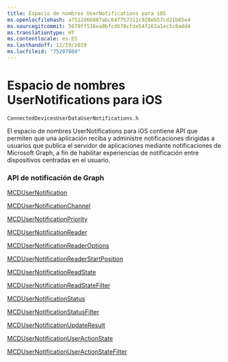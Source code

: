 ```yaml
---
title: Espacio de nombres UserNotifications para iOS
ms.openlocfilehash: a7512d66887abc64f757311c928eb57cd21b65e4
ms.sourcegitcommit: 5670ff536ea9bfcd678cfde54f262a1ec5c8add4
ms.translationtype: HT
ms.contentlocale: es-ES
ms.lasthandoff: 12/19/2019
ms.locfileid: "75207804"
---
```

# <a name="usernotifications-namespace-for-ios"></a>Espacio de nombres UserNotifications para iOS
```
ConnectedDevicesUserDataUserNotifications.h
```
El espacio de nombres UserNotifications para iOS contiene API que permiten que una aplicación reciba y administre notificaciones dirigidas a usuarios que publica el servidor de aplicaciones mediante notificaciones de Microsoft Graph, a fin de habilitar experiencias de notificación entre dispositivos centradas en el usuario. 

### <a name="graph-notifications-apis"></a>API de notificación de Graph

[MCDUserNotification](MCDUserNotification.md)

[MCDUserNotificationChannel](MCDUserNotificationChannel.md)

[MCDUserNotificationPriority](MCDUserNotificationPriority.md)

[MCDUserNotificationReader](MCDUserNotificationReader.md)

[MCDUserNotificationReaderOptions](MCDUserNotificationReaderOptions.md)

[MCDUserNotificationReaderStartPosition](MCDUserNotificationReaderStartPosition.md)

[MCDUserNotificationReadState](MCDUserNotificationReadState.md)

[MCDUserNotificationReadStateFilter](MCDUserNotificationReadStateFilter.md)

[MCDUserNotificationStatus](MCDUserNotificationStatus.md)

[MCDUserNotificationStatusFilter](MCDUserNotificationStatusFilter.md)

[MCDUserNotificationUpdateResult](MCDUserNotificationUpdateResult.md)

[MCDUserNotificationUserActionState](MCDUserNotificationUserActionState.md)

[MCDUserNotificationUserActionStateFilter](MCDUserNotificationUserActionStateFilter.md)
